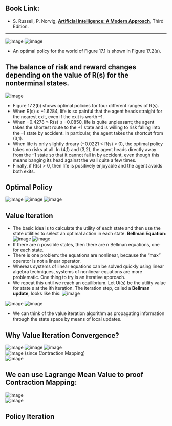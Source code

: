 ## Book Link: 
- S. Russell, P. Norvig, [**Artificial Intelligence: A Modern Approach**](https://www.researchgate.net/publication/220546066_S_Russell_P_Norvig_Artificial_Intelligence_A_Modern_Approach_Third_Edition), Third Edition. 

_____________________________________

![image](https://user-images.githubusercontent.com/88390140/136808964-61e426a8-1737-4143-9b44-b492a910ac75.png)
![image](https://user-images.githubusercontent.com/88390140/136809009-92815e13-4330-4a06-9d57-b6cff22c4963.png)

- An optimal policy for the world of Figure 17.1 is shown in Figure 17.2(a). 


## The balance of risk and reward changes depending on the value of R(s) for the nonterminal states. 
![image](https://user-images.githubusercontent.com/88390140/136809400-0d4c42b3-7f3a-4b0d-a4a4-c3dd53e37d43.png)

- Figure 17.2(b) shows optimal policies for four different ranges of R(s). 
- When R(s) ≤ −1.6284, life is so painful that the agent heads straight for the nearest exit, even if the exit is worth –1. 
- When −0.4278 ≤ R(s) ≤ −0.0850, life is quite unpleasant; the agent takes the shortest route to the +1 state and is willing to risk falling into the –1 state by accident. In particular, the agent takes the shortcut from (3,1). 
- When life is only slightly dreary (−0.0221 < R(s) < 0), the optimal policy takes no risks at all. In (4,1) and (3,2), the agent heads directly away from the –1 state so that it cannot fall in by accident, even though this means banging its head against the wall quite a few times. 
- Finally, if R(s) > 0, then life is positively enjoyable and the agent avoids both exits. 

## Optimal Policy 
![image](https://user-images.githubusercontent.com/88390140/136814271-f2da11da-90dc-49fa-b298-0d03d5f6d469.png)
![image](https://user-images.githubusercontent.com/88390140/136814289-2bf40f43-c05e-4bb4-9869-34c30eaeaabc.png)
![image](https://user-images.githubusercontent.com/88390140/136814205-72bab105-66ac-44b4-afb2-9e2f54c7b7d9.png)

## Value Iteration 
- The basic idea is to calculate the utility of each state and then use the state utilities to select an optimal action in each state.
**Bellman Equation**: 
![image](https://user-images.githubusercontent.com/88390140/136814713-21a0509c-143f-4593-a600-84042141e8ce.png)
![image](https://user-images.githubusercontent.com/88390140/136814806-48409a8b-d5c9-462b-ae64-91f21dc01940.png)
- If there are n possible states, then there are n Bellman equations, one for each state. 
- There is one problem: the equations are nonlinear, because the “max” operator is not a linear operator. 
- Whereas systems of linear equations can be solved quickly using linear algebra techniques, systems of nonlinear equations are more problematic. One thing to try is an iterative approach. 
- We repeat this until we reach an equilibrium. Let Ui(s) be the utility value for state s at the ith iteration. The iteration step, called a **Bellman update**, looks like this:
![image](https://user-images.githubusercontent.com/88390140/136816884-8fe1926a-8c67-4b39-8973-17aa37de7edb.png)


![image](https://user-images.githubusercontent.com/88390140/136816362-98fa1e3e-8328-4a92-9284-e1ced9ad2da2.png)
![image](https://user-images.githubusercontent.com/88390140/136816559-e6f43359-ac3c-4387-8091-85123f21516f.png)
- We can think of the value iteration algorithm as propagating information through the state space by means of local updates. 

## Why Value Iteration Convergence? 
![image](https://user-images.githubusercontent.com/88390140/137592415-7b16fb9c-4006-429e-ad1d-63bfe7ab4b77.png)
![image](https://user-images.githubusercontent.com/88390140/137592526-842d8cb8-6af5-4246-a6d8-f04fc23bd10d.png)
![image](https://user-images.githubusercontent.com/88390140/137592529-edbdb29c-1534-4aef-ab91-741b6ab0f56b.png)                           
![image](https://user-images.githubusercontent.com/88390140/137592535-a7c3ca7b-4fb3-4160-b493-a43673c2e3fb.png)  (since Contraction Mapping)              
![image](https://user-images.githubusercontent.com/88390140/137592565-667b12cc-1754-4313-b434-f6a9b2193c5e.png)


## We can use Lagrange Mean Value to proof Contraction Mapping: 
![image](https://user-images.githubusercontent.com/88390140/137593362-e57d3abe-c276-4671-93cd-6d81873f1748.png)                   
![image](https://user-images.githubusercontent.com/88390140/137593370-facfacc9-7919-4281-8211-f95d506c29bc.png)

## Policy Iteration 




















